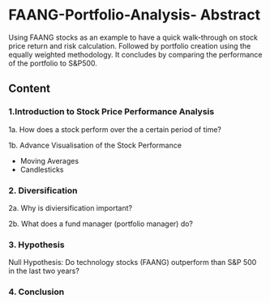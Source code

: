 # FAANG-Portfolio-Analysis- Abstract
Using FAANG stocks as an example to have a quick walk-through on stock price return and risk calculation. Followed by portfolio creation using the equally weighted methodology. It concludes by comparing the performance of the portfolio to S\&P500.


## Content

### 1.Introduction to Stock Price Performance Analysis

1a. How does a stock perform over the a certain period of time?

1b. Advance Visualisation of the Stock Performance 

- Moving Averages 
- Candlesticks 


### 2. Diversification

2a. Why is diviersification important?

2b. What does a fund manager (portfolio manager) do?

### 3. Hypothesis

Null Hypothesis: Do technology stocks (FAANG) outperform than S&P 500 in the last two years?

### 4. Conclusion
